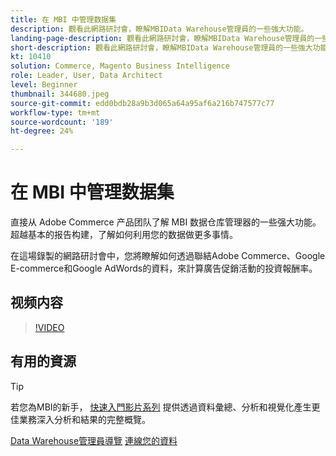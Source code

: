 ```yaml
---
title: 在 MBI 中管理数据集
description: 觀看此網路研討會，瞭解MBIData Warehouse管理員的一些強大功能。
landing-page-description: 觀看此網路研討會，瞭解MBIData Warehouse管理員的一些強大功能。
short-description: 觀看此網路研討會，瞭解MBIData Warehouse管理員的一些強大功能。
kt: 10410
solution: Commerce, Magento Business Intelligence
role: Leader, User, Data Architect
level: Beginner
thumbnail: 344680.jpeg
source-git-commit: edd0bdb28a9b3d065a64a95af6a216b747577c77
workflow-type: tm+mt
source-wordcount: '189'
ht-degree: 24%

---
```


# 在 MBI 中管理数据集

直接从 Adobe Commerce 产品团队了解 MBI 数据仓库管理器的一些强大功能。超越基本的报告构建，了解如何利用您的数据做更多事情。

在這場錄製的網路研討會中，您將瞭解如何透過聯結Adobe Commerce、Google E-commerce和Google AdWords的資料，來計算廣告促銷活動的投資報酬率。

## 视频内容

>[!VIDEO](https://video.tv.adobe.com/v/344680?quality=12&learn=on)

## 有用的資源

>[!TIP]
>
>若您為MBI的新手， [快速入門影片系列](https://experienceleague.adobe.com/docs/commerce-learn/tutorials/mbi/introduction/1-overview.html) 提供透過資料彙總、分析和視覺化產生更佳業務深入分析和結果的完整概覽。

[Data Warehouse管理員導覽](https://experienceleague.adobe.com/docs/commerce-business-intelligence/mbi/analyze/warehouse-manager/tour-dwm.html)
[連線您的資料](https://experienceleague.adobe.com/docs/commerce-business-intelligence/mbi/analyze/connecting/connecting-data.html)
